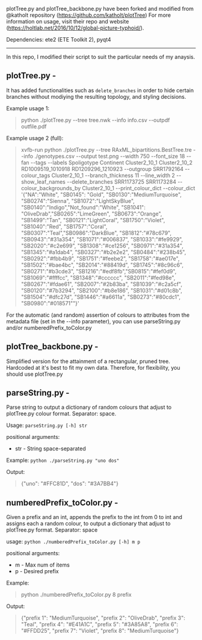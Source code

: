 plotTree.py and plotTree_backbone.py have been forked and modified from @katholt repository (https://github.com/katholt/plotTree)
For more information on usage, visit their repo and website (https://holtlab.net/2016/10/12/global-picture-typhoid/). 

Dependencies: ete2 (ETE Toolkit 2), pyqt4

------------------------------------------------

In this repo, I modified their script to suit the particular needs of my anaysis.

## plotTree.py - 
It has added functionalities such as ```delete_branches``` in order to hide certain branches without modiying the resulting topology, and styling decisions. 

Example usage 1: 
> python ./plotTree.py --tree tree.nwk --info info.csv --outpdf outfile.pdf

Example usage 2 (full): 
> xvfb-run python ./plotTree.py --tree RAxML_bipartitions.BestTree.tre --info ./genotypes.csv --output test.png --width 750 --font_size 18 --fan --tags --labels Spoligotype Continent Cluster2_10_1 Cluster2_10_2 RD1009519_1010918 RD1209296_1210923 --outgroup SRR1792164 --colour_tags Cluster2_10_1 --branch_thickness 11 --line_width 2 --show_leaf_names --delete_branches SRR1173725 SRR1173284 --colour_backgrounds_by Cluster2_10_1 --print_colour_dict --colour_dict '{"NA":"White", "SB0145": "Gold", "SB0130":"MediumTurquoise", "SB0274":"Sienna", "SB1072":"LightSkyBlue", "SB0140":"Indigo","Not_found":"White", "SB1041": "OliveDrab","SB0265":"LimeGreen", "SB0673":"Orange", "SB1499":"Tan", "SB0121":"LightCoral", "SB1750":"Violet", "SB1040":"Red", "SB1757":"Coral", "SB0307":"Teal","SB0986":"DarkBlue", "SB1812":"#78c679", "SB0943":"#31a354", "SB1071":"#006837", "SB1033":"#fe9929", "SB2020":"#c2e699", "SB1308":"#ce1256", "SB0971":"#31a354", "SB1345":"#a1dab4", "SB0327":"#b2e2e2", "SB0484":"#238b45", "SB0292":"#fbb4b9", "SB1751":"#feebe2", "SB1758":"#ae017e", "SB1502":"#bae4bc", "SB2014":"#88419d", "SB1745":"#8c96c6", "SB0271":"#b3cde3", "SB1216":"#edf8fb","SB0815":"#fef0d9", "SB1069":"#ffffcc", "SB1348":"#cccccc", "SB2011":"#fed98e", "SB0267":"#fdae61", "SB2007":"#2b83ba", "SB1039":"#c2a5cf", "SB0120":"#7b3294", "SB2100":"#b8e186", "SB1031":"#d01c8b", "SB1504":"#dfc27d", "SB1446":"#a6611a", "SB0273":"#80cdc1", "SB0980":"#018571""}'

For the automatic (and random) assertion of colours to attributes from the metadata file (set in the --info parameter), you can use parseString.py and/or numberedPrefix_toColor.py 

## plotTree_backbone.py - 
Simplified version for the attainment of a rectangular, pruned tree. Hardcoded at it's best to fit my own data. Therefore, for flexibility, you should use plotTree.py


## parseString.py - 
Parse string to output a dictionary of random colours that adjust to plotTree.py colour format. Separator: space.

Usage: ```parseString.py [-h] str```

positional arguments:
  * str - String space-separated

Example:
```python ./parseString.py "uno dos"```

Output:
> {"uno": "#FFC81D", "dos": "#3A7BB4"}

## numberedPrefix_toColor.py - 
Given a prefix and an int, appends the prefix to the int from 0 to int and assigns each a random colour, to output a dictionary that adjust to plotTree.py format. Separator: space

usage: ```python ./numberedPrefix_toColor.py [-h] m p```

positional arguments:
  * m - Max num of items
  * p - Desired prefix

Example:
> python ./numberedPrefix_toColor.py 8 prefix

Output:
> {"prefix 1": "MediumTurquoise", "prefix 2": "OliveDrab", "prefix 3": "Teal", "prefix 4": "#E41A1C", "prefix 5": "#3A85A8", "prefix 6": "#FFDD25", "prefix 7": "Violet", "prefix 8": "MediumTurquoise"}
